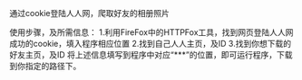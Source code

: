 
通过cookie登陆人人网，爬取好友的相册照片

使用步骤，及所需信息：
1.利用FireFox中的HTTPFox工具，找到网页登陆人人网成功的cookie，填入程序相应位置
2.找到自己人人主页，及ID
3.找到你想下载的好友主页，及ID
将上述信息填写到程序中对应“***”的位置，即可运行程序，下载到你指定的路径下。
